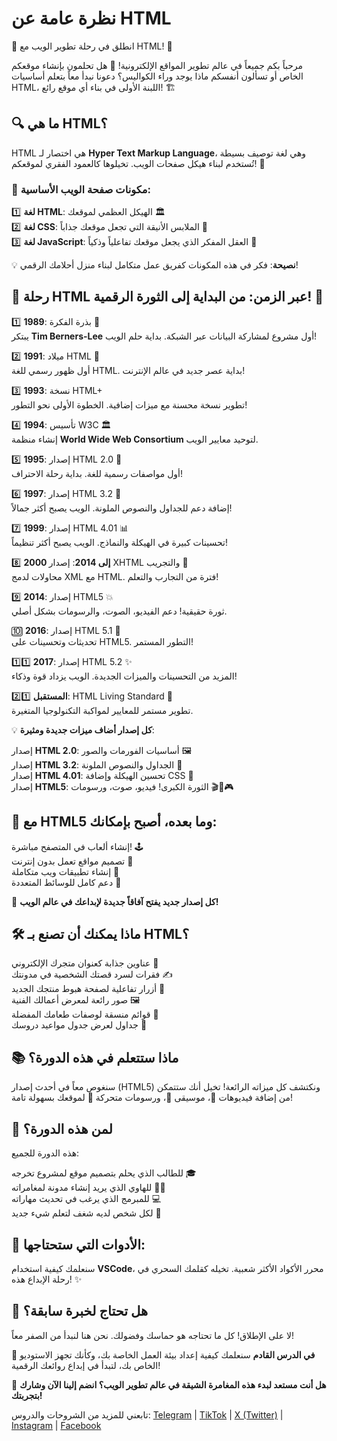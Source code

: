 # نظرة عامة عن HTML

🌟 انطلق في رحلة تطوير الويب مع HTML! 🚀

مرحباً بكم جميعاً في عالم تطوير المواقع الإلكترونية! 👋 هل تحلمون بإنشاء موقعكم الخاص أو تسألون أنفسكم ماذا يوجد وراء الكواليس؟ دعونا نبدأ معاً بتعلم أساسيات HTML، اللبنة الأولى في بناء أي موقع رائع! 🏗️

## 🔍 ما هي HTML؟

HTML هي اختصار لـ **Hyper Text Markup Language**، وهي لغة توصيف بسيطة تُستخدم لبناء هيكل صفحات الويب. تخيلوها كالعمود الفقري لموقعكم! 🦴

### 🧱 مكونات صفحة الويب الأساسية:

1️⃣ **لغة HTML**: الهيكل العظمي لموقعك 🏛️  
2️⃣ **لغة CSS**: الملابس الأنيقة التي تجعل موقعك جذاباً 👔  
3️⃣ **لغة JavaScript**: العقل المفكر الذي يجعل موقعك تفاعلياً وذكياً 🧠

💡 **نصيحة**: فكر في هذه المكونات كفريق عمل متكامل لبناء منزل أحلامك الرقمي!

## 🚀 رحلة HTML عبر الزمن: من البداية إلى الثورة الرقمية! 🌟

1️⃣ **1989**: بذرة الفكرة 🌱  
يبتكر **Tim Berners-Lee** أول مشروع لمشاركة البيانات عبر الشبكة. بداية حلم الويب!

2️⃣ **1991**: ميلاد HTML 👶  
أول ظهور رسمي للغة HTML. بداية عصر جديد في عالم الإنترنت!

3️⃣ **1993**: نسخة HTML+  
تطوير نسخة محسنة مع ميزات إضافية. الخطوة الأولى نحو التطور!

4️⃣ **1994**: تأسيس W3C 🏛️  
إنشاء منظمة **World Wide Web Consortium** لتوحيد معايير الويب.

5️⃣ **1995**: إصدار HTML 2.0 🚀  
أول مواصفات رسمية للغة. بداية رحلة الاحتراف!

6️⃣ **1997**: إصدار HTML 3.2 🌈  
إضافة دعم للجداول والنصوص الملونة. الويب يصبح أكثر جمالاً!

7️⃣ **1999**: إصدار HTML 4.01 📊  
تحسينات كبيرة في الهيكلة والنماذج. الويب يصبح أكثر تنظيماً!

8️⃣ **2000 إلى 2014**: إصدار XHTML والتجريب 🧪  
محاولات لدمج XML مع HTML. فترة من التجارب والتعلم!

9️⃣ **2014**: إصدار HTML5 💥  
ثورة حقيقية! دعم الفيديو، الصوت، والرسومات بشكل أصلي.

🔟 **2016**: إصدار HTML 5.1 🔄  
تحديثات وتحسينات على HTML5. التطور المستمر!

1️⃣1️⃣ **2017**: إصدار HTML 5.2 ✨  
المزيد من التحسينات والميزات الجديدة. الويب يزداد قوة وذكاء!

2️⃣1️⃣ **المستقبل**: HTML Living Standard 🔮  
تطوير مستمر للمعايير لمواكبة التكنولوجيا المتغيرة.

💡 **كل إصدار أضاف ميزات جديدة ومثيرة**:

إصدار **HTML 2.0**: أساسيات الفورمات والصور 🖼️  
إصدار **HTML 3.2**: الجداول والنصوص الملونة 🌈  
إصدار **HTML 4.01**: تحسين الهيكلة وإضافة CSS 🎨  
إصدار **HTML5**: الثورة الكبرى! فيديو، صوت، ورسومات 🎬🎵🎮

## 🌟 مع HTML5 وما بعده، أصبح بإمكانك:

إنشاء ألعاب في المتصفح مباشرة! 🕹️  
تصميم مواقع تعمل بدون إنترنت 📴  
إنشاء تطبيقات ويب متكاملة 📱  
دعم كامل للوسائط المتعددة 🎥

🚀 **كل إصدار جديد يفتح آفاقاً جديدة لإبداعك في عالم الويب!**

## 🛠️ ماذا يمكنك أن تصنع بـ HTML؟

عناوين جذابة كعنوان متجرك الإلكتروني 🏪  
فقرات لسرد قصتك الشخصية في مدونتك ✍️  
أزرار تفاعلية لصفحة هبوط منتجك الجديد 🔘  
صور رائعة لمعرض أعمالك الفنية 🖼️  
قوائم منسقة لوصفات طعامك المفضلة 🍳  
جداول لعرض جدول مواعيد دروسك 📅

## 📚 ماذا ستتعلم في هذه الدورة؟

سنغوص معاً في أحدث إصدار (HTML5) ونكتشف كل ميزاته الرائعة! تخيل أنك ستتمكن من إضافة فيديوهات 🎥، موسيقى 🎵، ورسومات متحركة 🎨 لموقعك بسهولة تامة!

## 👥 لمن هذه الدورة؟

هذه الدورة للجميع:

للطالب الذي يحلم بتصميم موقع لمشروع تخرجه 🎓  
للهاوي الذي يريد إنشاء مدونة لمغامراته 🏄‍♂️  
للمبرمج الذي يرغب في تحديث مهاراته 💻  
لكل شخص لديه شغف لتعلم شيء جديد 🌈

## 🔧 الأدوات التي ستحتاجها:

سنعلمك كيفية استخدام **VSCode**، محرر الأكواد الأكثر شعبية. تخيله كقلمك السحري في رحلة الإبداع هذه! ✨

## 💪 هل تحتاج لخبرة سابقة؟

لا على الإطلاق! كل ما تحتاجه هو حماسك وفضولك. نحن هنا لنبدأ من الصفر معاً!

🎉 **في الدرس القادم** سنعلمك كيفية إعداد بيئة العمل الخاصة بك، وكأنك تجهز الاستوديو الخاص بك، لتبدأ في إبداع روائعك الرقمية!

🌈 **هل أنت مستعد لبدء هذه المغامرة الشيقة في عالم تطوير الويب؟ انضم إلينا الآن وشارك بتجربتك!**

تابعني للمزيد من الشروحات والدروس:
[Telegram](https://t.me/codingwithzaher) | [TikTok](https://www.tiktok.com/@codingwithzaher?_t=8qI4BvYnbcX&_r=1) | [X (Twitter)](https://www.x.com/codingwithzaher) | [Instagram](https://www.instagram.com/codingwithzaher) | [Facebook](https://www.facebook.com/profile.php?id=61550348657884)

